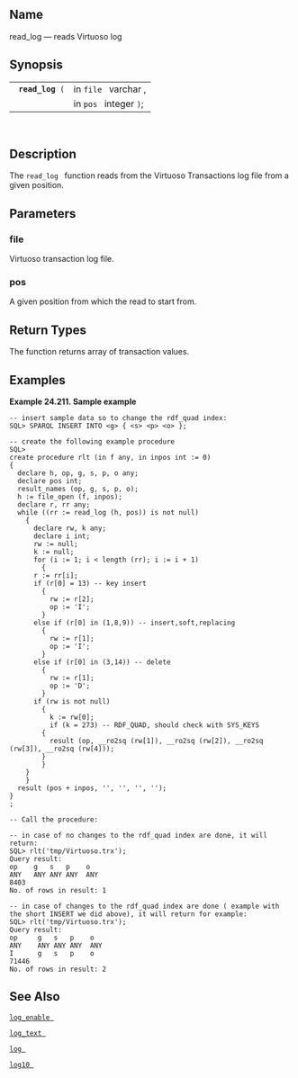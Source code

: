 <div>

<div>

</div>

<div>

## Name

read_log — reads Virtuoso log

</div>

<div>

## Synopsis

<div>

|                       |                        |
|-----------------------|------------------------|
| ` `**`read_log`**` (` | in `file ` varchar ,   |
|                       | in `pos ` integer `)`; |

<div>

 

</div>

</div>

</div>

<div>

## Description

The `read_log ` function reads from the Virtuoso Transactions log file
from a given position.

</div>

<div>

## Parameters

<div>

### file

Virtuoso transaction log file.

</div>

<div>

### pos

A given position from which the read to start from.

</div>

</div>

<div>

## Return Types

The function returns array of transaction values.

</div>

<div>

## Examples

<div>

**Example 24.211. Sample example**

<div>

``` screen
-- insert sample data so to change the rdf_quad index:
SQL> SPARQL INSERT INTO <g> { <s> <p> <o> };

-- create the following example procedure
SQL>
create procedure rlt (in f any, in inpos int := 0)
{
  declare h, op, g, s, p, o any;
  declare pos int;
  result_names (op, g, s, p, o);
  h := file_open (f, inpos);
  declare r, rr any;
  while ((rr := read_log (h, pos)) is not null)
    {
      declare rw, k any;
      declare i int;
      rw := null;
      k := null;
      for (i := 1; i < length (rr); i := i + 1)
        {
      r := rr[i];
      if (r[0] = 13) -- key insert
        {
          rw := r[2];
          op := 'I';
        }
      else if (r[0] in (1,8,9)) -- insert,soft,replacing
        {
          rw := r[1];
          op := 'I';
        }
      else if (r[0] in (3,14)) -- delete
        {
          rw := r[1];
          op := 'D';
        }
      if (rw is not null)
        {
          k := rw[0];
          if (k = 273) -- RDF_QUAD, should check with SYS_KEYS
        {
          result (op, __ro2sq (rw[1]), __ro2sq (rw[2]), __ro2sq (rw[3]), __ro2sq (rw[4]));
        }
        }
    }
    }
  result (pos + inpos, '', '', '', '');
}
;

-- Call the procedure:

-- in case of no changes to the rdf_quad index are done, it will return:
SQL> rlt('tmp/Virtuoso.trx');
Query result:
op    g   s   p    o
ANY   ANY ANY ANY  ANY
8403
No. of rows in result: 1

-- in case of changes to the rdf_quad index are done ( example with the short INSERT we did above), it will return for example:
SQL> rlt('tmp/Virtuoso.trx');
Query result:
op     g   s   p    o
ANY    ANY ANY ANY  ANY
I      g   s   p    o
71446
No. of rows in result: 2
```

</div>

</div>

  

</div>

<div>

## See Also

<a href="fn_log_enable.html" class="link" title="log_enable"><code
class="function">log_enable </code></a>

<a href="fn_log_text.html" class="link" title="log_text"><code
class="function">log_text </code></a>

<a href="fn_log.html" class="link" title="log"><code
class="function">log </code></a>

<a href="fn_log10.html" class="link" title="log10"><code
class="function">log10 </code></a>

</div>

</div>
